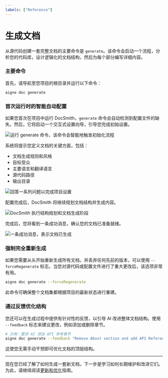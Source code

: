 ```yaml
---
labels: ["Reference"]
---
```


# 生成文档

从源代码创建一套完整文档的主要命令是 `generate`。该命令会启动一个流程，分析您的代码库，设计逻辑化的文档结构，然后为每个部分编写详细内容。

### 主要命令

首先，请导航至您项目的根目录并运行以下命令：

```bash
aigne doc generate
```

### 首次运行时的智能自动配置

如果您首次在项目中运行 DocSmith，`generate` 命令会自动检测到配置文件的缺失。然后，它将启动一个交互式设置向导，引导您完成初始设置。

![运行 generate 命令，该命令会智能地触发初始化流程](https://docsmith.aigne.io/image-bin/uploads/0c45a32667c5250e54194a61d9495965.png)

系统将提示您定义文档的关键方面，包括：

- 文档生成规则和风格
- 目标受众
- 主要语言和翻译语言
- 源代码路径
- 输出目录

![回答一系列问题以完成项目设置](https://docsmith.aigne.io/image-bin/uploads/fbedbfa256036ad6375a6c18047a75ad.png)

配置完成后，DocSmith 将继续规划文档结构并生成内容。

![DocSmith 执行结构规划和文档生成阶段](https://docsmith.aigne.io/image-bin/uploads/d0766c19380a02eb8a6f8ce86a838849.png)

完成后，您将看到一条成功消息，确认您的文档已准备就绪。

![一条成功消息，表示文档已生成](https://docsmith.aigne.io/image-bin/uploads/0967443611408ad9d0042793d590b8fd.png)

### 强制完全重新生成

如果您需要从头开始重新生成所有文档，并丢弃任何先前的版本，可以使用 `--forceRegenerate` 标志。当您对源代码或配置文件进行了重大更改后，该选项非常有用。

```bash
aigne doc generate --forceRegenerate
```

此命令可确保整个文档集都根据项目的最新状态进行重建。

### 通过反馈优化结构

您还可以在生成过程中提供有针对性的反馈，以引导 AI 改进整体文档结构。使用 `--feedback` 标志来建议更改，例如添加或删除章节。

```bash
# 示例：要求 AI 添加 API 参考章节
aigne doc generate --feedback "Remove About section and add API Reference"
```

这使您无需手动干预即可优化文档的顶层结构。

---

现在您已经了解了如何生成一套新文档，下一步是学习如何长期维护和改进它们。为此，请继续阅读[更新和优化](./features-update-and-refine.md)指南。